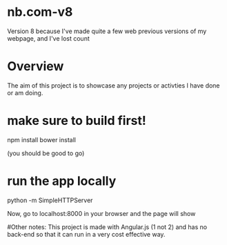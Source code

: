 # nb.com-v8
Version 8 because I've made quite a few web previous versions of my webpage, and I've lost count


# Overview
The aim of this project is to showcase any projects or activties I have done or am doing.


# make sure to build first!
npm install
bower install

(you should be good to go)

# run the app locally
python -m SimpleHTTPServer

Now, go to localhost:8000 in your browser and the page will show



#Other notes:
This project is made with Angular.js (1 not 2) and has no back-end so that it can run in a very cost effective way.
